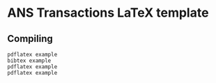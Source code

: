 ANS Transactions LaTeX template
===============================


Compiling
----------------

    pdflatex example
    bibtex example
    pdflatex example
    pdflatex example
